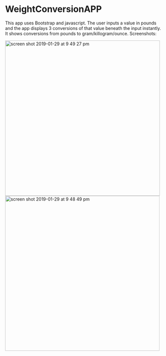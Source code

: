 # WeightConversionAPP
This app uses Bootstrap and javascript.
The user inputs a value in pounds and the app displays 3 conversions of that value beneath the input instantly.
It shows conversions from pounds to gram/killogram/ounce.
Screenshots:

<img width="499" alt="screen shot 2019-01-29 at 9 49 27 pm" src="https://user-images.githubusercontent.com/44656583/51965546-be30d180-241e-11e9-85f8-3079ab213fb6.png">

<img width="498" alt="screen shot 2019-01-29 at 9 48 49 pm" src="https://user-images.githubusercontent.com/44656583/51965490-95a8d780-241e-11e9-87bd-245636df1cce.png">



